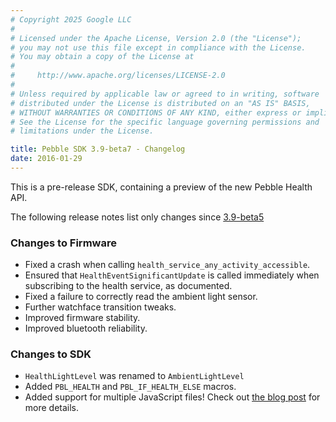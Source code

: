 ```yaml
---
# Copyright 2025 Google LLC
#
# Licensed under the Apache License, Version 2.0 (the "License");
# you may not use this file except in compliance with the License.
# You may obtain a copy of the License at
#
#     http://www.apache.org/licenses/LICENSE-2.0
#
# Unless required by applicable law or agreed to in writing, software
# distributed under the License is distributed on an "AS IS" BASIS,
# WITHOUT WARRANTIES OR CONDITIONS OF ANY KIND, either express or implied.
# See the License for the specific language governing permissions and
# limitations under the License.

title: Pebble SDK 3.9-beta7 - Changelog
date: 2016-01-29
---
```


This is a pre-release SDK, containing a preview of the new Pebble Health
API.

The following release notes list only changes since [3.9-beta5](/sdk/changelogs/3.9-beta5/)

### Changes to Firmware

* Fixed a crash when calling ``health_service_any_activity_accessible``.
* Ensured that ``HealthEventSignificantUpdate`` is called immediately when subscribing
  to the health service, as documented.
* Fixed a failure to correctly read the ambient light sensor.
* Further watchface transition tweaks.
* Improved firmware stability.
* Improved bluetooth reliability.

### Changes to SDK

* `HealthLightLevel` was renamed to ``AmbientLightLevel``
* Added `PBL_HEALTH` and `PBL_IF_HEALTH_ELSE` macros.
* Added support for multiple JavaScript files! Check out
  [the blog post](/blog/2016/01/29/Multiple-JavaScript-Files/) for more details.

